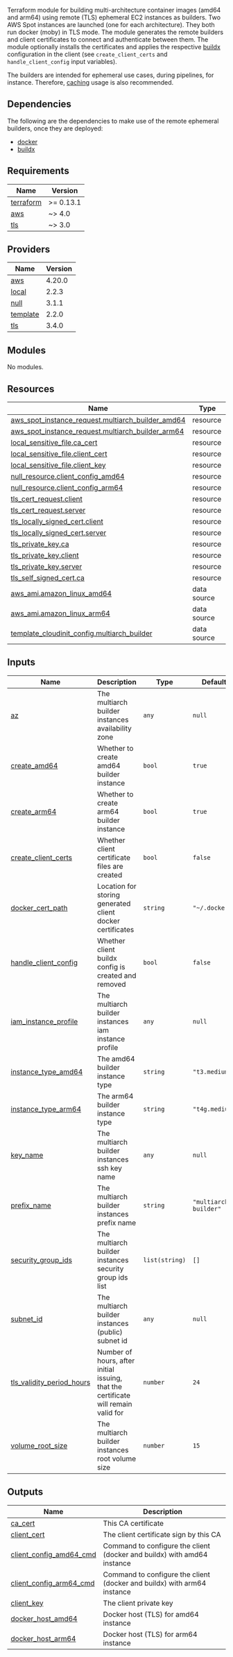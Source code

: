 Terraform module for building multi-architecture container images (amd64 and arm64) using remote (TLS) ephemeral EC2 instances as builders. Two AWS Spot instances are launched (one for each architecture). They both run docker (moby) in TLS mode. The module generates the remote builders and client certificates to connect and authenticate between them. The module optionally installs the certificates and applies the respective [buildx](https://github.com/docker/buildx) configuration in the client (see `create_client_certs` and `handle_client_config` input variables).

The builders are intended for ephemeral use cases, during pipelines, for instance. Therefore, [caching](https://github.com/docker/buildx/blob/master/docs/reference/buildx_build.md#cache-from) usage is also recommended.

## Dependencies
The following are the dependencies to make use of the remote ephemeral builders, once they are deployed:
* [docker](https://docs.docker.com/engine/install/)
* [buildx](https://github.com/docker/buildx)

## Requirements

| Name | Version |
|------|---------|
| <a name="requirement_terraform"></a> [terraform](#requirement\_terraform) | >= 0.13.1 |
| <a name="requirement_aws"></a> [aws](#requirement\_aws) | ~> 4.0 |
| <a name="requirement_tls"></a> [tls](#requirement\_tls) | ~> 3.0 |

## Providers

| Name | Version |
|------|---------|
| <a name="provider_aws"></a> [aws](#provider\_aws) | 4.20.0 |
| <a name="provider_local"></a> [local](#provider\_local) | 2.2.3 |
| <a name="provider_null"></a> [null](#provider\_null) | 3.1.1 |
| <a name="provider_template"></a> [template](#provider\_template) | 2.2.0 |
| <a name="provider_tls"></a> [tls](#provider\_tls) | 3.4.0 |

## Modules

No modules.

## Resources

| Name | Type |
|------|------|
| [aws_spot_instance_request.multiarch_builder_amd64](https://registry.terraform.io/providers/hashicorp/aws/latest/docs/resources/spot_instance_request) | resource |
| [aws_spot_instance_request.multiarch_builder_arm64](https://registry.terraform.io/providers/hashicorp/aws/latest/docs/resources/spot_instance_request) | resource |
| [local_sensitive_file.ca_cert](https://registry.terraform.io/providers/hashicorp/local/latest/docs/resources/sensitive_file) | resource |
| [local_sensitive_file.client_cert](https://registry.terraform.io/providers/hashicorp/local/latest/docs/resources/sensitive_file) | resource |
| [local_sensitive_file.client_key](https://registry.terraform.io/providers/hashicorp/local/latest/docs/resources/sensitive_file) | resource |
| [null_resource.client_config_amd64](https://registry.terraform.io/providers/hashicorp/null/latest/docs/resources/resource) | resource |
| [null_resource.client_config_arm64](https://registry.terraform.io/providers/hashicorp/null/latest/docs/resources/resource) | resource |
| [tls_cert_request.client](https://registry.terraform.io/providers/hashicorp/tls/latest/docs/resources/cert_request) | resource |
| [tls_cert_request.server](https://registry.terraform.io/providers/hashicorp/tls/latest/docs/resources/cert_request) | resource |
| [tls_locally_signed_cert.client](https://registry.terraform.io/providers/hashicorp/tls/latest/docs/resources/locally_signed_cert) | resource |
| [tls_locally_signed_cert.server](https://registry.terraform.io/providers/hashicorp/tls/latest/docs/resources/locally_signed_cert) | resource |
| [tls_private_key.ca](https://registry.terraform.io/providers/hashicorp/tls/latest/docs/resources/private_key) | resource |
| [tls_private_key.client](https://registry.terraform.io/providers/hashicorp/tls/latest/docs/resources/private_key) | resource |
| [tls_private_key.server](https://registry.terraform.io/providers/hashicorp/tls/latest/docs/resources/private_key) | resource |
| [tls_self_signed_cert.ca](https://registry.terraform.io/providers/hashicorp/tls/latest/docs/resources/self_signed_cert) | resource |
| [aws_ami.amazon_linux_amd64](https://registry.terraform.io/providers/hashicorp/aws/latest/docs/data-sources/ami) | data source |
| [aws_ami.amazon_linux_arm64](https://registry.terraform.io/providers/hashicorp/aws/latest/docs/data-sources/ami) | data source |
| [template_cloudinit_config.multiarch_builder](https://registry.terraform.io/providers/hashicorp/template/latest/docs/data-sources/cloudinit_config) | data source |

## Inputs

| Name | Description | Type | Default | Required |
|------|-------------|------|---------|:--------:|
| <a name="input_az"></a> [az](#input\_az) | The multiarch builder instances availability zone | `any` | `null` | no |
| <a name="input_create_amd64"></a> [create\_amd64](#input\_create\_amd64) | Whether to create amd64 builder instance | `bool` | `true` | no |
| <a name="input_create_arm64"></a> [create\_arm64](#input\_create\_arm64) | Whether to create arm64 builder instance | `bool` | `true` | no |
| <a name="input_create_client_certs"></a> [create\_client\_certs](#input\_create\_client\_certs) | Whether client certificate files are created | `bool` | `false` | no |
| <a name="input_docker_cert_path"></a> [docker\_cert\_path](#input\_docker\_cert\_path) | Location for storing generated client docker certificates | `string` | `"~/.docker"` | no |
| <a name="input_handle_client_config"></a> [handle\_client\_config](#input\_handle\_client\_config) | Whether client buildx config is created and removed | `bool` | `false` | no |
| <a name="input_iam_instance_profile"></a> [iam\_instance\_profile](#input\_iam\_instance\_profile) | The multiarch builder instances iam instance profile | `any` | `null` | no |
| <a name="input_instance_type_amd64"></a> [instance\_type\_amd64](#input\_instance\_type\_amd64) | The amd64 builder instance type | `string` | `"t3.medium"` | no |
| <a name="input_instance_type_arm64"></a> [instance\_type\_arm64](#input\_instance\_type\_arm64) | The arm64 builder instance type | `string` | `"t4g.medium"` | no |
| <a name="input_key_name"></a> [key\_name](#input\_key\_name) | The multiarch builder instances ssh key name | `any` | `null` | no |
| <a name="input_prefix_name"></a> [prefix\_name](#input\_prefix\_name) | The multiarch builder instances prefix name | `string` | `"multiarch-builder"` | no |
| <a name="input_security_group_ids"></a> [security\_group\_ids](#input\_security\_group\_ids) | The multiarch builder instances security group ids list | `list(string)` | `[]` | no |
| <a name="input_subnet_id"></a> [subnet\_id](#input\_subnet\_id) | The multiarch builder instances (public) subnet id | `any` | `null` | no |
| <a name="input_tls_validity_period_hours"></a> [tls\_validity\_period\_hours](#input\_tls\_validity\_period\_hours) | Number of hours, after initial issuing, that the certificate will remain valid for | `number` | `24` | no |
| <a name="input_volume_root_size"></a> [volume\_root\_size](#input\_volume\_root\_size) | The multiarch builder instances root volume size | `number` | `15` | no |

## Outputs

| Name | Description |
|------|-------------|
| <a name="output_ca_cert"></a> [ca\_cert](#output\_ca\_cert) | This CA certificate |
| <a name="output_client_cert"></a> [client\_cert](#output\_client\_cert) | The client certificate sign by this CA |
| <a name="output_client_config_amd64_cmd"></a> [client\_config\_amd64\_cmd](#output\_client\_config\_amd64\_cmd) | Command to configure the client (docker and buildx) with amd64 instance |
| <a name="output_client_config_arm64_cmd"></a> [client\_config\_arm64\_cmd](#output\_client\_config\_arm64\_cmd) | Command to configure the client (docker and buildx) with arm64 instance |
| <a name="output_client_key"></a> [client\_key](#output\_client\_key) | The client private key |
| <a name="output_docker_host_amd64"></a> [docker\_host\_amd64](#output\_docker\_host\_amd64) | Docker host (TLS) for amd64 instance |
| <a name="output_docker_host_arm64"></a> [docker\_host\_arm64](#output\_docker\_host\_arm64) | Docker host (TLS) for arm64 instance |
